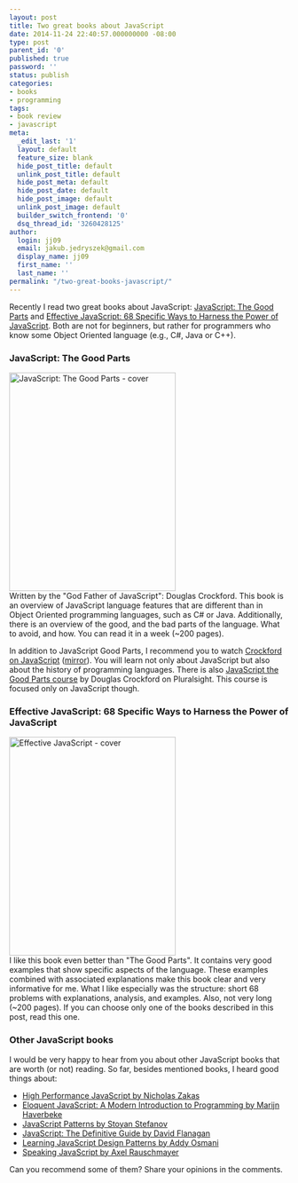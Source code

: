 ```yaml
---
layout: post
title: Two great books about JavaScript
date: 2014-11-24 22:40:57.000000000 -08:00
type: post
parent_id: '0'
published: true
password: ''
status: publish
categories:
- books
- programming
tags:
- book review
- javascript
meta:
  _edit_last: '1'
  layout: default
  feature_size: blank
  hide_post_title: default
  unlink_post_title: default
  hide_post_meta: default
  hide_post_date: default
  hide_post_image: default
  unlink_post_image: default
  builder_switch_frontend: '0'
  dsq_thread_id: '3260428125'
author:
  login: jj09
  email: jakub.jedryszek@gmail.com
  display_name: jj09
  first_name: ''
  last_name: ''
permalink: "/two-great-books-javascript/"
---
```

<p>Recently I read two great books about JavaScript: <a href="https://amzn.to/3nhyEd6">JavaScript: The Good Parts</a> and <a href="https://amzn.to/40zfgGX">Effective JavaScript: 68 Specific Ways to Harness the Power of JavaScript</a>. Both are not for beginners, but rather for programmers who know some Object Oriented language (e.g., C#, Java or C++).</p>
<h3>JavaScript: The Good Parts</h3>
<p><img class="wp-image-6021 size-full aligncenter" src="{{ site.baseurl }}/assets/2014/11/JavaScriptGoodPartsCover.jpg" alt="JavaScript: The Good Parts - cover" width="300" height="394" /><br />
Written by the "God Father of JavaScript": Douglas Crockford. This book is an overview of JavaScript language features that are different than in Object Oriented programming languages, such as C# or Java. Additionally, there is an overview of the good, and the bad parts of the language. What to avoid, and how. You can read it in a week (~200 pages).</p>
<p>In addition to JavaScript Good Parts, I recommend you to watch <a href="https://www.youtube.com/watch?v=JxAXlJEmNMg&amp;list=PLK2r_jmNshM9o-62zTR2toxyRlzrBsSL2">Crockford on JavaScript</a> (<a href="http://yuiblog.com/crockford/">mirror</a>). You will learn not only about JavaScript but also about the history of programming languages. There is also <a href="http://www.pluralsight.com/courses/table-of-contents/javascript-good-parts">JavaScript the Good Parts course</a> by Douglas Crockford on Pluralsight. This course is focused only on JavaScript though.</p>
<h3>Effective JavaScript: 68 Specific Ways to Harness the Power of JavaScript</h3>
<p><img class="wp-image-6031 size-full aligncenter" src="{{ site.baseurl }}/assets/2014/11/EffectiveJavaScriptCover.jpg" alt="Effective JavaScript - cover" width="300" height="394" /><br />
I like this book even better than "The Good Parts". It contains very good examples that show specific aspects of the language. These examples combined with associated explanations make this book clear and very informative for me. What I like especially was the structure: short 68 problems with explanations, analysis, and examples. Also, not very long (~200 pages). If you can choose only one of the books described in this post, read this one.</p>
<h3>Other JavaScript books</h3>
<p>I would be very happy to hear from you about other JavaScript books that are worth (or not) reading. So far, besides mentioned books, I heard good things about:</p>
<ul>
<li><a href="https://amzn.to/40aum5H">High Performance JavaScript by Nicholas Zakas</a></li>
<li><a href="https://amzn.to/3nfDAiz">Eloquent JavaScript: A Modern Introduction to Programming by Marijn Haverbeke</a></li>
<li><a href="https://amzn.to/3FRk2rd">JavaScript Patterns by Stoyan Stefanov</a></li>
<li><a href="https://amzn.to/3LNgF8p">JavaScript: The Definitive Guide by David Flanagan</a></li>
<li><a href="https://amzn.to/3LK0wkj">Learning JavaScript Design Patterns by Addy Osmani</a></li>
<li><a href="https://amzn.to/3K1axs3">Speaking JavaScript by Axel Rauschmayer</a></li>
</ul>
<p>Can you recommend some of them? Share your opinions in the comments.</p>
